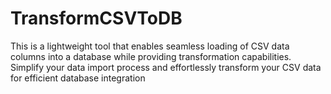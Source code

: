 # TransformCSVToDB
This is a lightweight tool that enables seamless loading of CSV data columns into a database while providing transformation capabilities. Simplify your data import process and effortlessly transform your CSV data for efficient database integration
